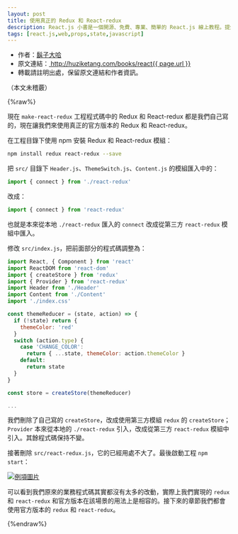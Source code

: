 ```yaml
---
layout: post
title: 使用真正的 Redux 和 React-redux
description: React.js 小書是一個開源、免費、專業、簡單的 React.js 線上教程。提煉實戰經驗中基礎的、重要的、頻繁的知識進行重點講解，讓你能用最少的精力深入瞭解實戰中最需要的 React.js 知識。
tags: [react.js,web,props,state,javascript]
---
```


<ul style='font-size: 14px;'>
  <li>
    作者：<a href="https://www.zhihu.com/people/hu-zi-da-ha" target="_blank">鬍子大哈</a>
  </li>
  <li>
    原文連結：<a href="http://huziketang.com/books/react{{ page.url }}"> http://huziketang.com/books/react{{ page.url }} </a>
  </li>
  <li>轉載請註明出處，保留原文連結和作者資訊。</li>
</ul>

（本文未稽覈）

{%raw%}

現在 `make-react-redux` 工程程式碼中的 Redux 和 React-redux 都是我們自己寫的，現在讓我們來使用真正的官方版本的 Redux 和 React-redux。

在工程目錄下使用 npm 安裝 Redux 和 React-redux 模組：

```bash
npm install redux react-redux --save
```

把 `src/` 目錄下 `Header.js`、`ThemeSwitch.js`、`Content.js` 的模組匯入中的：

```javascript
import { connect } from './react-redux'
```

改成：

```javascript
import { connect } from 'react-redux'
```

也就是本來從本地 `./react-redux` 匯入的 `connect` 改成從第三方 `react-redux` 模組中匯入。

修改 `src/index.js`，把前面部分的程式碼調整為：

```javascript
import React, { Component } from 'react'
import ReactDOM from 'react-dom'
import { createStore } from 'redux'
import { Provider } from 'react-redux'
import Header from './Header'
import Content from './Content'
import './index.css'

const themeReducer = (state, action) => {
  if (!state) return {
    themeColor: 'red'
  }
  switch (action.type) {
    case 'CHANGE_COLOR':
      return { ...state, themeColor: action.themeColor }
    default:
      return state
  }
}

const store = createStore(themeReducer)

...
```

我們刪除了自己寫的 `createStore`，改成使用第三方模組 `redux` 的 `createStore`；`Provider` 本來從本地的 `./react-redux` 引入，改成從第三方 `react-redux` 模組中引入。其餘程式碼保持不變。

接著刪除 `src/react-redux.js`，它的已經用處不大了。最後啟動工程 `npm start`：

<a href="http://huzidaha.github.io/static/assets/img/posts/A6103C15-A0C3-4540-9147-67ABC24FCD48.png" target="_blank">![例項圖片](http://huzidaha.github.io/static/assets/img/posts/A6103C15-A0C3-4540-9147-67ABC24FCD48.png)</a>

可以看到我們原來的業務程式碼其實都沒有太多的改動，實際上我們實現的 `redux` 和 `react-redux` 和官方版本在該場景的用法上是相容的。接下來的章節我們都會使用官方版本的 `redux` 和 `react-redux`。

{%endraw%}
